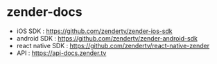 # zender-docs

- iOS SDK : <https://github.com/zendertv/zender-ios-sdk>
- android SDK : <https://github.com/zendertv/zender-android-sdk>
- react native SDK : <https://github.com/zendertv/react-native-zender>
- API : <https://api-docs.zender.tv>
